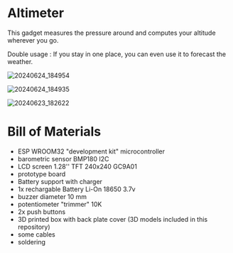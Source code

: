 # Altimeter

This gadget measures the pressure around and computes your altitude wherever you go. 

Double usage : If you stay in one place, you can even use it to forecast the weather.

![20240624_184954](https://github.com/user-attachments/assets/87fe4fc2-74fb-4cef-8bc3-3d89b7f33aba)

![20240624_184935](https://github.com/user-attachments/assets/af7e3de7-cbc3-489c-8b8c-02f50e182074)

![20240623_182622](https://github.com/user-attachments/assets/2520fc2b-79ad-4a0b-99d3-957c48022606)

# Bill of Materials

* ESP WROOM32 "development kit" microcontroller
* barometric sensor BMP180 I2C
* LCD screen 1.28'' TFT 240x240 GC9A01
* prototype board
* Battery support with charger 
* 1x rechargable Battery Li-On 18650 3.7v
* buzzer diameter 10 mm
* potentiometer "trimmer" 10K
* 2x push buttons
* 3D printed box with back plate cover (3D models included in this repository)
* some cables
* soldering
